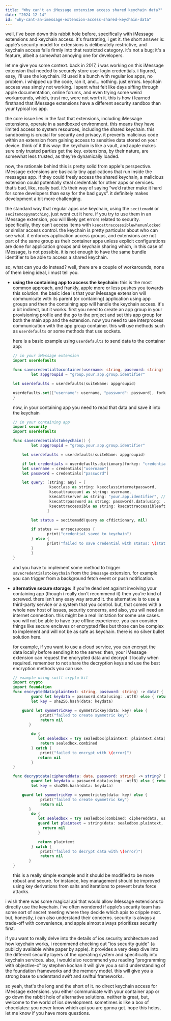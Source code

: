 ```yaml
---
title: "Why can't an iMessage extension access shared keychain data?"
date: "2024-12-14"
id: "why-cant-an-imessage-extension-access-shared-keychain-data"
---
```


well, i've been down this rabbit hole before, specifically with iMessage extensions and keychain access. it's frustrating, i get it. the short answer is: apple’s security model for extensions is deliberately restrictive, and keychain access falls firmly into that restricted category. it's not a bug; it's a feature, albeit a somewhat annoying one for developers.

let me give you some context. back in 2017, i was working on this iMessage extension that needed to securely store user login credentials. i figured, easy, i'll use the keychain. i’d used it a bunch with regular ios apps, no problem. i whipped up the code, ran it, and… nothing. just errors. keychain access was simply not working. i spent what felt like days sifting through apple documentation, online forums, and even trying some weird workarounds, which, trust me, were not worth it. this is how i learned firsthand that iMessage extensions have a different security sandbox than your typical ios app.

the core issue lies in the fact that extensions, including iMessage extensions, operate in a sandboxed environment. this means they have limited access to system resources, including the shared keychain. this sandboxing is crucial for security and privacy. it prevents malicious code within an extension from gaining access to sensitive data stored on your device. think of it this way: the keychain is like a vault, and apple makes sure only trusted parties get the key. extensions, by their nature, are somewhat less trusted, as they're dynamically loaded.

now, the rationale behind this is pretty solid from apple's perspective. iMessage extensions are basically tiny applications that run inside the messages app. if they could freely access the shared keychain, a malicious extension could potentially steal credentials for other apps or services. that’s bad, like, really bad. it’s their way of saying “we’d rather make it hard for some developers than easy for the bad guys”. it definitely makes development a bit more challenging.

the standard way that regular apps use keychain, using the `secitemadd` or `secitemcopymatching`, just wont cut it here. if you try to use them in an iMessage extension, you will likely get errors related to security. specifically, they can’t access items with `ksecattraccessiblewhenunlocked` or similar access control. the keychain is pretty particular about who can see what. it enforces application access groups, and extensions are not part of the same group as their container apps unless explicit configurations are done for application groups and keychain sharing which, in this case of iMessage, is not possible. it is not enough to have the same bundle identifier to be able to access a shared keychain.

so, what can you do instead? well, there are a couple of workarounds, none of them being ideal, i must tell you.

*   **using the containing app to access the keychain:** this is the most common approach, and frankly, apple more or less pushes you towards this solution. the basic idea is that your iMessage extension will communicate with its parent (or containing) application using app groups and then the containing app will handle the keychain access. it's a bit indirect, but it works. first you need to create an app group in your provisioning profile and the go to the project and set this app group for both the main app and the extension. now you need to use interprocess communication with the app group container. this will use methods such as `userdefaults` or some methods that use sockets.

    here is a basic example using `userdefaults` to send data to the container app:

    ```swift
    // in your iMessage extension
    import userdefaults

    func savecredentialtocontainer(username: string, password: string) {
            let appgroupid = "group.your.app.group.identifier"

    let userdefaults = userdefaults(suiteName: appgroupid)

    userdefaults.set(["username": username, "password": password], forkey: "credentials")
    }
    ```

    now, in your containing app you need to read that data and save it into the keychain

    ```swift
    // in your containing app
    import security
    import userdefaults

    func savecredentialstokeychain() {
            let appgroupid = "group.your.app.group.identifier"

        let userdefaults = userdefaults(suiteName: appgroupid)

        if let credentials = userdefaults.dictionary(forkey: "credentials") as? [string: string] {
        let username = credentials["username"]
        let password = credentials["password"]

        let query: [string: any] = [
                    ksecclass as string: ksecclassinternetpassword,
                    ksecattraccount as string: username,
                    ksecattrserver as string: "your.app.identifier", // using the bundle id or a fixed string
                    ksecattrpassword as string: password!.data(using: .utf8)!,
                    ksecattraccessible as string: ksecattraccessibleafterfirstunlockthisdeviceonly,
                   ]

            let status = secitemadd(query as cfdictionary, nil)

            if status == errsecsuccess {
                   print("credential saved to keychain")
            } else {
                   print("failed to save credential with status: \(status)")
            }
            }
    }
    ```

    and you have to implement some method to trigger `savecredentialstokeychain` from the `iMessage` extension. for example you can trigger from a background fetch event or push notification.

*   **alternative secure storage:** if you're dead set against involving your containing app (though i really don't recommend it) then you're kind of screwed. there isn't any easy way around it. the alternative is to use a third-party service or a system that you control. but, that comes with a whole new host of issues, security concerns, and also, you will need an internet connection. this might be a real limitation for some use cases. you will not be able to have true offline experience. you can consider things like secure enclaves or encrypted files but those can be complex to implement and will not be as safe as keychain. there is no silver bullet solution here.

    for example, if you want to use a cloud service, you can encrypt the data locally before sending it to the server. then, your iMessage extension can request the encrypted data and decrypt it locally when required. remember to not share the decryption keys and use the best encryption methods you can use.

    ```swift
    // example using swift crypto kit
    import crypto
    import foundation
    func encrypteddata(plaintext: string, password: string) -> data? {
            guard let keydata = password.data(using: .utf8) else { return nil }
            let key = sha256.hash(data: keydata)

        guard let symmetricKey = symmetrickey(data: key) else {
                print("failed to create symmetric key")
                return nil
           }

            do {
               let sealedbox = try sealedbox(plaintext: plaintext.data(using: .utf8)!, using: symmetricKey)
                return sealedbox.combined
            } catch {
                print("failed to encrypt with \(error)")
               return nil
            }
    }

    func decryptdata(ciphereddata: data, password: string) -> string? {
            guard let keydata = password.data(using: .utf8) else { return nil }
            let key = sha256.hash(data: keydata)

        guard let symmetricKey = symmetrickey(data: key) else {
                print("failed to create symmetric key")
                return nil
           }
            do {
               let sealedbox = try sealedbox(combined: ciphereddata, using: symmetricKey)
               guard let plaintext = string(data: sealedbox.plaintext, encoding: .utf8) else {
                 return nil
               }

               return plaintext
            } catch {
                print("failed to decrypt data with \(error)")
                return nil
           }
    }
    ```
    this is a really simple example and it should be modified to be more robust and secure. for instance, key management should be improved using key derivations from salts and iterations to prevent brute force attacks.

i wish there was some magical api that would allow iMessage extensions to directly use the keychain. i've often wondered if apple’s security team has some sort of secret meeting where they decide which apis to cripple next. but, honestly, i can also understand their concerns. security is always a trade-off with convenience, and apple almost always prioritizes security first.

if you want to really delve into the details of ios security architecture and how keychain works, i recommend checking out "ios security guide" (a publicly available white paper by apple). it provides a very deep dive into the different security layers of the operating system and specifically into keychain services. also, i would also recommend you reading "programming with objective-c" by stephen kochan it will give you a solid understanding of the foundation frameworks and the memory model. this will give you a strong base to understand swift and swiftui frameworks.

so yeah, that's the long and the short of it. no direct keychain access for iMessage extensions. you either communicate with your container app or go down the rabbit hole of alternative solutions. neither is great, but, welcome to the world of ios development. sometimes is like a box of chocolates: you never know which api you are gonna get. hope this helps, let me know if you have more questions.

